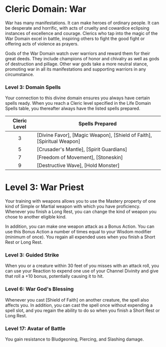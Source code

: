 # Cleric Domain: War

War has many manifestations. It can make heroes of ordinary people. It can be desperate and horrific, with acts of cruelty and cowardice eclipsing instances of excellence and courage. Clerics who tap into the magic of the War Domain excel in battle, inspiring others to fight the good fight or offering acts of violence as prayers. 

Gods of the War Domain watch over warriors and reward them for their great deeds. They include champions of honor and chivalry as well as gods of destruction and pillage. Other war gods take a more neutral stance, promoting war in all its manifestations and supporting warriors in any circumstance.

### Level 3: Domain Spells

Your connection to this divine domain ensures you always have certain spells ready. When you reach a Cleric level specified in the Life Domain Spells table, you thereafter always have the listed spells prepared.

| Cleric Level | Spells Prepared |
| :-: | --- |
| 3 | [Divine Favor], [Magic Weapon], [Shield of Faith], [Spiritual Weapon] |
| 5 | [Crusader's Mantle], [Spirit Guardians] |
| 7 | [Freedom of Movement], [Stoneskin] |
| 9 | [Destructive Wave], [Hold Monster] |


# Level 3: War Priest

Your training with weapons allows you to use the Mastery property of one kind of Simple or Martial weapon with which you have proficiency. Whenever you finish a Long Rest, you can change the kind of weapon you chose to another eligible kind.

In addition, you can make one weapon attack as a Bonus Action. You can use this Bonus Action a number of times equal to your Wisdom modifier (minimum of once). You regain all expended uses when you finish a Short Rest or Long Rest.

### Level 3: Guided Strike

When you or a creature within 30 feet of you misses with an attack roll, you can use your Reaction to expend one use of your Channel Divinity and give that roll a +10 bonus, potentially causing it to hit.

### Level 6: War God's Blessing

Whenever you cast [Shield of Faith] on another creature, the spell also affects you. In addition, you can cast the spell once without expending a spell slot, and you regain the ability to do so when you finish a Short Rest or Long Rest.

### Level 17: Avatar of Battle

You gain resistance to Bludgeoning, Piercing, and Slashing damage.